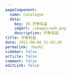 ```yaml
---
pageComponent: 
  name: Catalogue
  data: 
    key: 20.开卷有益
    imgUrl: /images/web.png
    description: 开卷有益
title: 开卷有益
date: 2021-08-08 21:43:26
permalink: /book/
sidebar: false
article: false
comment: false
editLink: false
---
```

